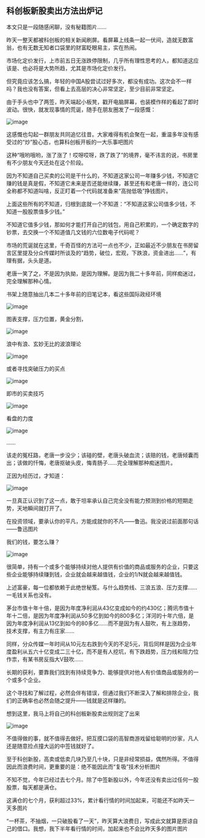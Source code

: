 ## 科创板新股卖出方法出炉记
本文只是一段随感闲聊，没有秘籍图片……

昨天一整天都被科创板的相关新闻刷屏。看屏幕上线条一起一伏间，造就无数富翁，也有无数无知者口袋里的财富眨眼易主，实在热闹。 

市场化定价发行，上市前五日无涨跌停限制，几乎所有理性思考的人，都知道这应该是、也必将是大势所趋，尤其是市场化定价发行。

但究竟应该怎么搞，年轻的中国A股尝试过好多次，都没有成功。这次会不一样吗？我也没有答案，但看上去高层的决心非常坚定，至少目前非常坚定。 

由于手头也中了两签，昨天端起小板凳，戳开电脑屏幕，也装模作样的看起了即时波动。很快，就发现事情的荒诞，随手在朋友圈发了一段感慨：

![image](https://github.com/fengyumozhu/tsf/assets/6201828/f86de498-8232-40ee-a764-492160a64779)


这感慨也勾起一群朋友共同追忆往昔。大家难得有机会聚在一起，重温多年没有感受过的“炒”股心态，也算科创板开板的一大乐事吧图片 

这种“哦哟哦哟，涨了涨了！哎呀哎呀，跌了跌了”的境界，毫不讳言的说，书房里有不少朋友今天还处在这个阶段。 

因为不知道自己买卖的公司是干什么的，不知道这家公司一年赚多少钱，不知道它赚的钱是真是假，不知道它未来是否还能继续赚，甚至还有和老唐一样的，连公司全称都不知道叫啥，反正盯着一个代码就准备来“高抛低吸”挣钱图片。 

上面这些所有的不知道，归根到底就一个不知道：“不知道这家公司值多少钱，不知道一股股票值多少钱。”

不知道它值多少钱，那如何才能打开自己的钱包，用自己积累的，一个确定数字的钞票，去交换一个不知道值几文钱的六位数电子代码呢？ 

市场的荒诞就在这里，千奇百怪的方法可一点也不少，正如最近不少朋友在书房留言区里提及分众传媒时所谈及的“趋势，破位，宏观，下跌浪，资金进出……”，有理有据，头头是道。 

老唐一笑了之，不是因为执拗，是因为理解。是因为我二十多年前，同样痴迷过，完全理解那种心情。

书架上随意抽出几本二十多年前的旧笔记本，看这些国际政经环境

![image](https://github.com/fengyumozhu/tsf/assets/6201828/c9364640-279d-46dd-814b-a6a360df567c)


图表支撑，压力位置，黄金分割，

![image](https://github.com/fengyumozhu/tsf/assets/6201828/246b25fa-0fb3-472a-af84-aec86d037a49)


浪中有浪、玄妙无比的波浪理论

![image](https://github.com/fengyumozhu/tsf/assets/6201828/ea5103e1-4756-43f7-8036-8005adf5bfc3)


或者寻找突破压力的买点

![image](https://github.com/fengyumozhu/tsf/assets/6201828/d6c66ff3-9319-48cf-ae38-8c8f019498f4)


即市的买卖技巧

![image](https://github.com/fengyumozhu/tsf/assets/6201828/310b7fd1-d2fc-42bc-bb4e-16adf5606d8e)


看盘的力度

![image](https://github.com/fengyumozhu/tsf/assets/6201828/761beda4-45cf-4194-8964-283fb3d20756)


……

该走的冤枉路，老唐一步没少；该碰的壁，老唐头破血流；该赔的钱，老唐倾囊而出；该做的忏悔，老唐抠破头皮，悔青肠子……完全理解那种痴迷图片。 

正因为经历过，才知道：

![image](https://github.com/fengyumozhu/tsf/assets/6201828/019b0ed8-8053-4bf5-ab26-ecf6b5746ca9)


一旦真正认识到了这一点，敢于坦率承认自己完全没有能力预测到价格的短期走势，天地瞬间就打开了。

在投资领域，要承认你的平凡，方能成就你的不凡——鲁迅。我没说过前面那句话——鲁迅图片

我们的钱，要怎么赚？ 

![image](https://github.com/fengyumozhu/tsf/assets/6201828/644d1df7-5f3a-4500-8850-e34121cda188)


很简单，持有一个或多个能够持续对他人提供有价值的商品或服务的企业，只要这些企业能够持续赚到钱，企业就会越来越值钱，企业的1/N就会越来越值钱。

上述富豪，每一位都依赖于此绝世秘笈。与什么趋势线、三浪五浪、压力支撑……一毛钱关系也没有。

茅台市值十年十倍，是因为年度净利润从43亿变成如今的约430亿；腾讯市值十年十二倍，是因为年度净利润从50多亿到如今的800多亿；洋河的十年六倍，是因为年度净利润从13亿到如今的80多亿……而不是因为有人鼓吹，有上涨趋势，技术支撑，有主力有庄家……

同样，分众传媒一年时间从10元左右跌到今天的不足5元，背后同样是因为企业年度盈利从五六十亿变成二三十亿，而不是有人挖坑，有下跌趋势，压力线和阻力位作祟，有某书房反指大V鼓吹……

长期的获利，要靠我们找到有持续竞争力、能够提供对他人有价值商品或服务的一个或多个企业。

这个寻找和了解过程，必然会伴有错误，但通过我们不断深入了解和排除企业，我们的正确率也必然会随之提升——钱就是这样赚的。

想到这里，我马上将自己的科创板新股卖出规则定了出来

![image](https://github.com/fengyumozhu/tsf/assets/6201828/c4212e63-e405-443d-8cd2-6ddc3f800ee2)


不值得做的事，就不值得去做好。把互摸口袋的高智商游戏留给聪明的炒家，凡人还是随意捡点撞大运的中签钱就好了。

至于科创新股，高卖或低卖几块乃至几十块，只是非经常损益，偶然所得。不值得因此而浪费时间，更重要的是：绝不能因此而“复吸”技术分析图片

不知不觉，今年已经过去七个月。除了中签新股以外，今年还没有卖出过任何一股股票，每天都是满仓。

这满仓的七个月，获利超过33%，累计看行情的时间加起来，可能还不如昨天一天多图片

“一杯茶，不抽烟，一只破股看了一天”，昨天算大浪费日，写成此文就算是原谅自己的借口。我想，我下半年看行情的时间，加起来也不会比昨天多的图片图片

